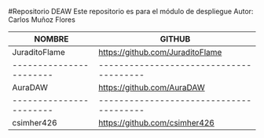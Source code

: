 #Repositorio DEAW
Este repositorio es para el módulo de despliegue
Autor: Carlos Muñoz Flores

|NOMBRE			|GITHUB					|
|-----------------------|---------------------------------------|
|JuraditoFlame		|https://github.com/JuraditoFlame	|
|-----------------------|---------------------------------------|
|AuraDAW		|https://github.com/AuraDAW		|
|-----------------------|---------------------------------------|
|csimher426		|https://github.com/csimher426		|
